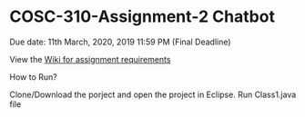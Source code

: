 # COSC-310-Assignment-2 Chatbot
Due date: 11th March, 2020, 2019 11:59 PM (Final Deadline)

View the [Wiki for assignment requirements](https://github.com/sealin-co/COSC-310-Assignment-2-Chatbot/wiki/Assignment-requirements)

How to Run?

Clone/Download the porject and open the project in Eclipse. Run Class1.java file 
